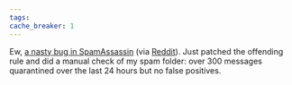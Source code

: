 ```yaml
---
tags: 
cache_breaker: 1
---
```


Ew, [a nasty bug in SpamAssassin](https://issues.apache.org/SpamAssassin/show_bug.cgi?id=6269) (via [Reddit](http://www.reddit.com/r/programming/comments/akjb3/y2k10_bug_in_spamassassin/)). Just patched the offending rule and did a manual check of my spam folder: over 300 messages quarantined over the last 24 hours but no false positives.
